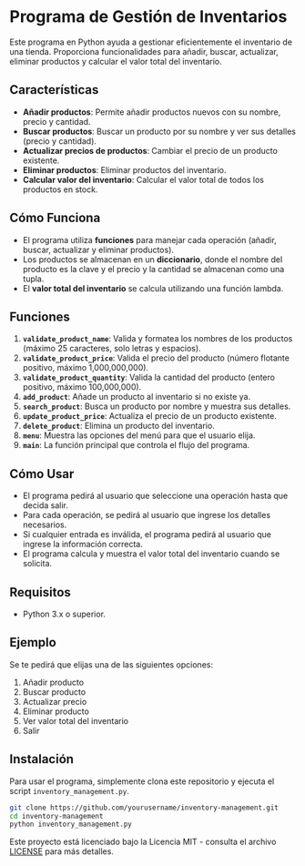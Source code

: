 # Programa de Gestión de Inventarios

Este programa en Python ayuda a gestionar eficientemente el inventario de una tienda. Proporciona funcionalidades para añadir, buscar, actualizar, eliminar productos y calcular el valor total del inventario.

## Características
- **Añadir productos**: Permite añadir productos nuevos con su nombre, precio y cantidad.
- **Buscar productos**: Buscar un producto por su nombre y ver sus detalles (precio y cantidad).
- **Actualizar precios de productos**: Cambiar el precio de un producto existente.
- **Eliminar productos**: Eliminar productos del inventario.
- **Calcular valor del inventario**: Calcular el valor total de todos los productos en stock.

## Cómo Funciona
- El programa utiliza **funciones** para manejar cada operación (añadir, buscar, actualizar y eliminar productos).
- Los productos se almacenan en un **diccionario**, donde el nombre del producto es la clave y el precio y la cantidad se almacenan como una tupla.
- El **valor total del inventario** se calcula utilizando una función lambda.

## Funciones
1. **`validate_product_name`**: Valida y formatea los nombres de los productos (máximo 25 caracteres, solo letras y espacios).
2. **`validate_product_price`**: Valida el precio del producto (número flotante positivo, máximo 1,000,000,000).
3. **`validate_product_quantity`**: Valida la cantidad del producto (entero positivo, máximo 100,000,000).
4. **`add_product`**: Añade un producto al inventario si no existe ya.
5. **`search_product`**: Busca un producto por nombre y muestra sus detalles.
6. **`update_product_price`**: Actualiza el precio de un producto existente.
7. **`delete_product`**: Elimina un producto del inventario.
8. **`menu`**: Muestra las opciones del menú para que el usuario elija.
9. **`main`**: La función principal que controla el flujo del programa.

## Cómo Usar
- El programa pedirá al usuario que seleccione una operación hasta que decida salir.
- Para cada operación, se pedirá al usuario que ingrese los detalles necesarios.
- Si cualquier entrada es inválida, el programa pedirá al usuario que ingrese la información correcta.
- El programa calcula y muestra el valor total del inventario cuando se solicita.

## Requisitos
- Python 3.x o superior.

## Ejemplo
Se te pedirá que elijas una de las siguientes opciones:
1. Añadir producto
2. Buscar producto
3. Actualizar precio
4. Eliminar producto
5. Ver valor total del inventario
6. Salir

## Instalación
Para usar el programa, simplemente clona este repositorio y ejecuta el script `inventory_management.py`.

```bash
git clone https://github.com/yourusername/inventory-management.git
cd inventory-management
python inventory_management.py
```

Este proyecto está licenciado bajo la Licencia MIT - consulta el archivo [LICENSE](https://github.com/Carturo8/Inventory-Management/blob/main/LICENSE) para más detalles.
